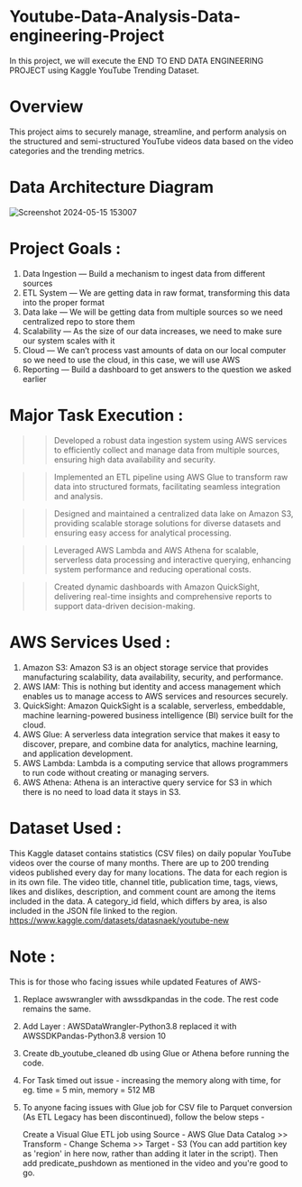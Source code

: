 # Youtube-Data-Analysis-Data-engineering-Project
In this project, we will execute the END TO END DATA ENGINEERING PROJECT using Kaggle YouTube Trending Dataset. 

# Overview
This project aims to securely manage, streamline, and perform analysis on the structured and semi-structured YouTube videos data based on the video categories and the trending metrics.

# Data Architecture Diagram
![Screenshot 2024-05-15 153007](https://github.com/ayuvgr8/youtube-data-analysis-data-engineering-project/assets/49532650/55fa2fbe-98f5-4d76-b229-175a3a636f7c)


# Project Goals :
1. Data Ingestion — Build a mechanism to ingest data from different sources
2. ETL System — We are getting data in raw format, transforming this data into the proper format
3. Data lake — We will be getting data from multiple sources so we need centralized repo to store them
4. Scalability — As the size of our data increases, we need to make sure our system scales with it
5. Cloud — We can’t process vast amounts of data on our local computer so we need to use the cloud, in this case, we will use AWS
6. Reporting — Build a dashboard to get answers to the question we asked earlier

# Major Task Execution :
>> Developed a robust data ingestion system using AWS services to efficiently collect and manage data from multiple sources, ensuring high data availability and security.

>> Implemented an ETL pipeline using AWS Glue to transform raw data into structured formats, facilitating seamless integration and analysis.

>> Designed and maintained a centralized data lake on Amazon S3, providing scalable storage solutions for diverse datasets and ensuring easy access for analytical processing.

>> Leveraged AWS Lambda and AWS Athena for scalable, serverless data processing and interactive querying, enhancing system performance and reducing operational costs.

>>Created dynamic dashboards with Amazon QuickSight, delivering real-time insights and comprehensive reports to support data-driven decision-making.

# AWS Services Used :
1. Amazon S3: Amazon S3 is an object storage service that provides manufacturing scalability, data availability, security, and performance.
2. AWS IAM: This is nothing but identity and access management which enables us to manage access to AWS services and resources securely.
3. QuickSight: Amazon QuickSight is a scalable, serverless, embeddable, machine learning-powered business intelligence (BI) service built for the cloud.
4. AWS Glue: A serverless data integration service that makes it easy to discover, prepare, and combine data for analytics, machine learning, and application development.
5. AWS Lambda: Lambda is a computing service that allows programmers to run code without creating or managing servers.
6. AWS Athena: Athena is an interactive query service for S3 in which there is no need to load data it stays in S3.


# Dataset Used :
This Kaggle dataset contains statistics (CSV files) on daily popular YouTube videos over the course of many months. There are up to 200 trending videos published every day for many locations. The data for each region is in its own file. The video title, channel title, publication time, tags, views, likes and dislikes, description, and comment count are among the items included in the data. A category_id field, which differs by area, is also included in the JSON file linked to the region.
https://www.kaggle.com/datasets/datasnaek/youtube-new


# Note :

This is for those who facing issues while updated Features of AWS-
1) Replace awswrangler with awssdkpandas in the code. The rest code remains the same.
2) Add Layer : AWSDataWrangler-Python3.8 replaced it with AWSSDKPandas-Python3.8 version 10
3) Create db_youtube_cleaned db using Glue or Athena before running the code.
4) For Task timed out issue - increasing the memory along with time, for eg. time = 5 min, memory = 512 MB 
5) To anyone facing issues with Glue job for CSV file to Parquet conversion (As ETL Legacy has been discontinued), follow the below steps -

      Create a Visual Glue ETL job using Source - AWS Glue Data Catalog >> Transform - Change Schema >> Target - S3 (You can add partition key as 'region' in here now, rather than adding it later in the script). Then add 
      predicate_pushdown as mentioned in the video and you're good to go.

